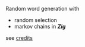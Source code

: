 Random word generation with
- random selection
- markov chains 
in ___Zig___

see [credits](data/credits.md)
